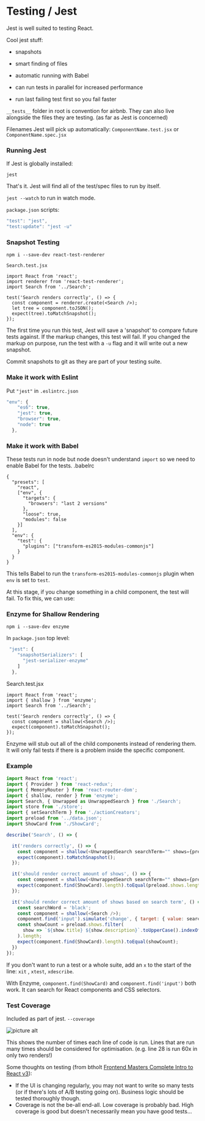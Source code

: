 # Testing / Jest

Jest is well suited to testing React.

Cool jest stuff:

- snapshots

- smart finding of files

- automatic running with Babel

- can run tests in parallel for increased performance

- run last failing test first so you fail faster

`__tests__` folder in root is convention for airbnb. They can also live alongside the files they are testing. (as far as Jest is concerned)

Filenames Jest will pick up automatically: `ComponentName.test.jsx` or `ComponentName.spec.jsx`

### Running Jest
If Jest is globally installed:

`jest`

That's it. Jest will find all of the test/spec files to run by itself.

`jest --watch` to run in watch mode.

`package.json` scripts:
```javascript
"test": "jest",
"test:update": "jest -u"
```

### Snapshot Testing
`npm i --save-dev react-test-renderer`

`Search.test.jsx`
```javasctipt
import React from 'react';
import renderer from 'react-test-renderer';
import Search from '../Search';

test('Search renders correctly', () => {
  const component = renderer.create(<Search />);
  let tree = component.toJSON();
  expect(tree).toMatchSnapshot();
});
```
The first time you run this test, Jest will save a 'snapshot' to compare future tests against. If the markup changes, this test will fail. If you changed the markup on purpose, run the test with a `-u` flag and it will write out a new snapshot.

Commit snapshots to git as they are part of your testing suite.

### Make it work with Eslint
Put `"jest"` in `.eslintrc.json`
```javascript
"env": {
    "es6": true,
    "jest": true,
    "browser": true,
    "node": true
  },
```

### Make it work with Babel
These tests run in node but node doesn't understand `import` so we need to enable Babel for the tests.
.babelrc
```javasctipt
{
  "presets": [
    "react",
    ["env", {
      "targets": {
        "browsers": "last 2 versions"
      },
      "loose": true,
      "modules": false
    }]
  ],
  "env": {
    "test": {
      "plugins": ["transform-es2015-modules-commonjs"]
    }
  }
}

```
This tells Babel to run the `transform-es2015-modules-commonjs` plugin when `env` is set to `test`.

At this stage, if you change something in a child component, the test will fail. To fix this, we can use:

### Enzyme for Shallow Rendering

`npm i --save-dev enzyme`

In `package.json` top level:
```javascript
 "jest": {
    "snapshotSerializers": [
      "jest-serializer-enzyme"
    ]
  },
```

Search.test.jsx
```javasctipt
import React from 'react';
import { shallow } from 'enzyme';
import Search from '../Search';

test('Search renders correctly', () => {
  const component = shallow(<Search />);
  expect(component).toMatchSnapshot();
});
```

Enzyme will stub out all of the child components instead of rendering them. It will only fail tests if there is a problem inside the specific component.

### Example
```javascript
import React from 'react';
import { Provider } from 'react-redux';
import { MemoryRouter } from 'react-router-dom';
import { shallow, render } from 'enzyme';
import Search, { Unwrapped as UnwrappedSearch } from './Search';
import store from './store';
import { setSearchTerm } from './actionCreators';
import preload from '../data.json';
import ShowCard from './ShowCard';

describe('Search', () => {

  it('renders correctly', () => {
    const component = shallow(<UnwrappedSearch searchTerm="" shows={preload.shows} />);
    expect(component).toMatchSnapshot();
  });

  it('should render correct amount of shows', () => {
    const component = shallow(<UnwrappedSearch searchTerm="" shows={preload.shows} />);
    expect(component.find(ShowCard).length).toEqual(preload.shows.length);
  });

  it('should render correct amount of shows based on search term', () => {
    const searchWord = 'black';
    const component = shallow(<Search />);
    component.find('input').simulate('change', { target: { value: searchWord } });
    const showCount = preload.shows.filter(
      show => `${show.title} ${show.description}`.toUpperCase().indexOf(searchWord.toUpperCase()) >= 0
    ).length;
    expect(component.find(ShowCard).length).toEqual(showCount);
  })
});
```
<!-- ```javascript
  it('should render correct amount of shows based on search', () => {
    const searchWord = 'New York';
    store.dispatch(setSearchTerm(searchWord));
    const component = render(
      <Provider store={store}>
        <MemoryRouter>
          <Search shows={preload.shows} />
        </MemoryRouter>
      </Provider>
    );
    const showCount = preload.shows.filter(show =>
      `${show.title.toUpperCase()} ${show.description.toUpperCase()}`.includes(searchWord.toUpperCase())
    ).length;
    expect(showCount).toEqual(component.find('.show-card').length);
  });
``` -->

If you don't want to run a test or a whole suite, add an `x` to the start of the line:
`xit` , `xtest`, `xdescribe`.

With Enzyme, `component.find(ShowCard)` and `component.find('input')` both work. It can search for React components and CSS selectors.

### Test Coverage
Included as part of jest. `--coverage`

![picture alt](/public/test-coverage.png "Test Coverage")

This shows the number of times each line of code is run. Lines that are run many times should be considered for optimisation. (e.g. line 28 is run 60x in only two renders!)

Some thoughts on testing (from btholt [Frontend Masters Complete Intro to React v3](https://btholt.github.io/complete-intro-to-react/)):
* If the UI is changing regularly, you may not want to write so many tests (or if there's lots of A/B testing going on). Business logic should be tested thoroughly though.
* Coverage is not the be-all end-all. Low coverage is probably bad. High coverage is good but doesn't necessarily mean you have good tests...


